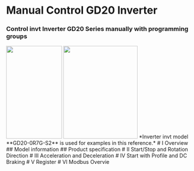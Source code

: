 # Manual Control GD20 Inverter
### Control **invt** Inverter GD20 Series manually with programming groups
<img src="https://i.imgur.com/3k4Hsev.jpg" width="150" height="250">
<img src="https://i.imgur.com/robAkFR.png" width="200" height="250">
*Inverter invt model **GD20-0R7G-S2** is used for examples in this reference.*  
# I Overview
## Model information
## Product specification
# II Start/Stop and Rotation Direction 
# III Acceleration and Deceleration
# IV Start with Profile and DC Braking
# V Register
# VI Modbus Overvie
